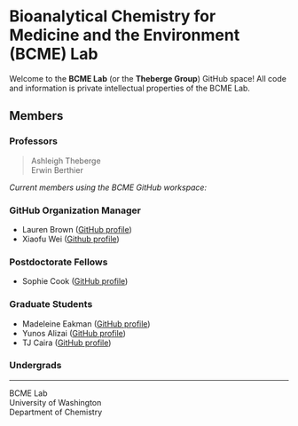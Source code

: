 # Bioanalytical Chemistry for Medicine and the Environment (BCME) Lab 
Welcome to the **BCME Lab** (or the **Theberge Group**)  GitHub space! All code and information is private intellectual properties of the BCME Lab.

## Members
### Professors
> Ashleigh Theberge  
> Erwin Berthier  

*Current members using the BCME GitHub workspace:*  

### GitHub Organization Manager
- Lauren Brown ([GitHub profile](https://github.com/lgbrown1))
- Xiaofu Wei ([Github profile](https://github.com/xiaofunny-567))

### Postdoctorate Fellows
- Sophie Cook ([GitHub profile](https://github.com/srcook2))

### Graduate Students
- Madeleine Eakman ([GitHub profile](https://github.com/eakmanm))
- Yunos Alizai ([GitHub profile](https://github.com/myalizai))
- TJ Caira ([GitHub profile](https://github.com/tcaira))

### Undergrads
> 

___

BCME Lab  
University of Washington  
Department of Chemistry  
